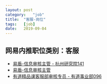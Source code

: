 ```yaml
---
layout:	post
category:	"job"
title:	"客服-岗位"
tags:	[job]
date:	2019-09-04
---
```

## 网易内推职位类别：客服
- [易盾-信息审核主管 - 杭州研究院141](http://mobile.bole.netease.com/bole/boleDetail?id=17599&employeeId=346f03c3cda5f04c&key=all)
- [易盾-信息审核主管](http://mobile.bole.netease.com/bole/boleDetail?id=15975&employeeId=346f03c3cda5f04c&key=all)
- [有道精品课客服部审核专员 - 有道事业部096](http://mobile.bole.netease.com/bole/boleDetail?id=17428&employeeId=346f03c3cda5f04c&key=all)
